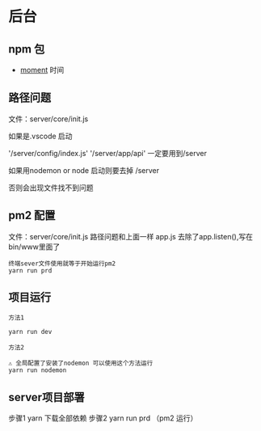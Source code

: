 # 后台

## npm 包
* [moment](http://momentjs.cn/) 时间

## 路径问题
文件：server/core/init.js

如果是.vscode 启动

'/server/config/index.js'
'/server/app/api'
一定要用到/server

如果用nodemon or node 启动则要去掉
/server

否则会出现文件找不到问题

## pm2 配置
文件：server/core/init.js 路径问题和上面一样
app.js 去除了app.listen(),写在bin/www里面了
```
终端sever文件使用就等于开始运行pm2
yarn run prd
```
## 项目运行
```
方法1

yarn run dev 

方法2

⚠️ 全局配置了安装了nodemon 可以使用这个方法运行
yarn run nodemon
```

## server项目部署
步骤1
yarn 下载全部依赖
步骤2
yarn run prd （pm2 运行）
